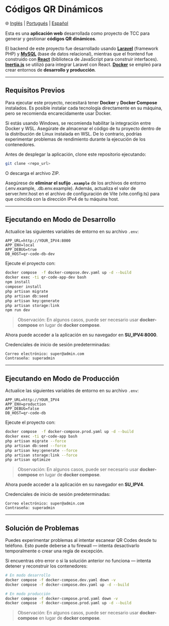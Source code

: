 # Códigos QR Dinámicos

🌐 [Inglés](README.md) | [Portugués](README.pt.md) | [Español](README.es.md)

Esta es una **aplicación web** desarrollada como proyecto de TCC para generar y gestionar **códigos QR dinámicos**.

El backend de este proyecto fue desarrollado usando **[Laravel](https://laravel.com/)** (framework PHP) y **[MySQL](https://www.mysql.com/)** (base de datos relacional), mientras que el frontend fue construido con **[React](https://reactjs.org/)** (biblioteca de JavaScript para construir interfaces). **[Inertia.js](https://inertiajs.com/)** se utilizó para integrar Laravel con React. **[Docker](https://www.docker.com/)** se empleó para crear entornos de **desarrollo y producción**.

---

## Requisitos Previos

Para ejecutar este proyecto, necesitará tener **Docker** y **Docker Compose** instalados. Es posible instalar cada tecnología directamente en su máquina, pero se recomienda encarecidamente usar Docker.

Si estás usando Windows, se recomienda habilitar la integración entre Docker y WSL. Asegúrate de almacenar el código de tu proyecto dentro de la distribución de Linux instalada en WSL. De lo contrario, podrías experimentar problemas de rendimiento durante la ejecución de los contenedores.

Antes de desplegar la aplicación, clone este repositorio ejecutando:

```bash
git clone <repo_url>
```

O descarga el archivo ZIP.

Asegúrese de **eliminar el sufijo `.example`** de los archivos de entorno (.env.example, .db.env.example). Además, actualiza el valor de server.hmr.host en el archivo de configuración de Vite (vite.config.ts) para que coincida con la dirección IPv4 de tu máquina host.

---

## Ejecutando en Modo de Desarrollo

Actualice las siguientes variables de entorno en su archivo `.env`:

```env
APP_URL=http://YOUR_IPV4:8000
APP_ENV=local
APP_DEBUG=true
DB_HOST=qr-code-db-dev
```

Ejecute el proyecto con:

```bash
docker compose  -f docker-compose.dev.yaml up -d --build
docker exec -ti qr-code-app-dev bash
npm install
composer install
php artisan migrate
php artisan db:seed
php artisan key:generate
php artisan storage:link
npm run dev
```

> Observación: En algunos casos, puede ser necesario usar **docker-compose** en lugar de **docker compose**.

Ahora puede acceder a la aplicación en su navegador en **SU\_IPV4:8000**.

Credenciales de inicio de sesión predeterminadas:

    Correo electrónico: super@admin.com
    Contraseña: superadmin

---

## Ejecutando en Modo de Producción

Actualice las siguientes variables de entorno en su archivo `.env`:

```env
APP_URL=http://YOUR_IPV4
APP_ENV=production
APP_DEBUG=false
DB_HOST=qr-code-db
```

Ejecute el proyecto con:

```bash
docker compose  -f docker-compose.prod.yaml up -d --build
docker exec -ti qr-code-app bash
php artisan migrate --force
php artisan db:seed --force
php artisan key:generate --force
php artisan storage:link --force
php artisan optimize
```

> Observación: En algunos casos, puede ser necesario usar **docker-compose** en lugar de **docker compose**.

Ahora puede acceder a la aplicación en su navegador en **SU\_IPV4**.

Credenciales de inicio de sesión predeterminadas:

    Correo electrónico: super@admin.com
    Contraseña: superadmin

---

## Solución de Problemas

Puedes experimentar problemas al intentar escanear QR Codes desde tu teléfono.
Esto puede deberse a tu firewall — intenta desactivarlo temporalmente o crear una regla de excepción.

Si encuentras otro error o si la solución anterior no funciona — intenta detener y reconstruir los contenedores:

```bash
# En modo desarrollo
docker compose -f docker-compose.dev.yaml down -v
docker compose -f docker-compose.dev.yaml up -d --build

# En modo producción
docker compose -f docker-compose.prod.yaml down -v
docker compose -f docker-compose.prod.yaml up -d --build
```

> Observación: En algunos casos, puede ser necesario usar **docker-compose** en lugar de **docker compose**.
